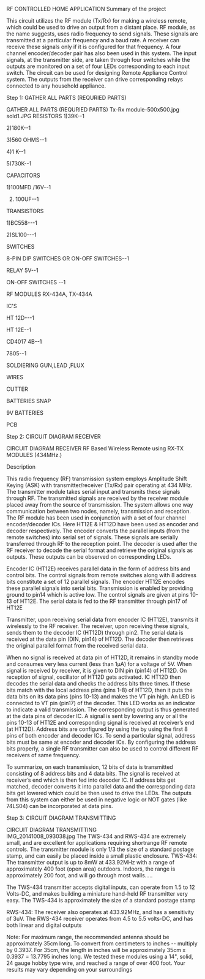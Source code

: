 RF CONTROLLED HOME APPLICATION
Summary of the project


This circuit utilizes the RF module (Tx/Rx) for making a wireless remote, which could be used to drive an output from a distant place. RF module, as the name suggests, uses radio frequency to send signals. These signals are transmitted at a particular frequency and a baud rate. A receiver can receive these signals only if it is configured for that frequency. A four channel encoder/decoder pair has also been used in this system. The input signals, at the transmitter side, are taken through four switches while the outputs are monitored on a set of four LEDs corresponding to each input switch. The circuit can be used for designing Remote Appliance Control system. The outputs from the receiver can drive corresponding relays connected to any household appliance.

Step 1: GATHER ALL PARTS (REQURIED PARTS)

GATHER ALL PARTS (REQURIED PARTS)
Tx-Rx module-500x500.jpg
sold1.JPG
RESISTORS
1)39K--1

2)180K--1

3)560 OHMS--1

4)1 K--1

5)730K--1

CAPACITORS

1)100MFD /16V--1

2) 100UF--1

TRANSISTORS

1)BC558---1

2)SL100---1

SWITCHES

8-PIN DIP SWITCHES OR ON-OFF SWITCHES--1

RELAY 5V--1

ON-OFF SWITCHES --1

RF MODULES RX-434A, TX-434A

IC'S

HT 12D---1

HT 12E--1

CD4017 4B--1

7805--1

SOLDIERING GUN,LEAD ,FLUX

WIRES

CUTTER

BATTERIES SNAP

9V BATTERIES

PCB

Step 2: CIRCUIT DIAGRAM RECEIVER

CIRCUIT DIAGRAM RECEIVER 
RF Based Wireless Remote using RX-TX MODULES (434MHz.)

Description

This radio frequency (RF) transmission system employs Amplitude Shift Keying (ASK) with transmitter/receiver (Tx/Rx) pair operating at 434 MHz. The transmitter module takes serial input and transmits these signals through RF. The transmitted signals are received by the receiver module placed away from the source of transmission. The system allows one way communication between two nodes, namely, transmission and reception. The RF module has been used in conjunction with a set of four channel encoder/decoder ICs. Here HT12E & HT12D have been used as encoder and decoder respectively. The encoder converts the parallel inputs (from the remote switches) into serial set of signals. These signals are serially transferred through RF to the reception point. The decoder is used after the RF receiver to decode the serial format and retrieve the original signals as outputs. These outputs can be observed on corresponding LEDs.

Encoder IC (HT12E) receives parallel data in the form of address bits and control bits. The control signals from remote switches along with 8 address bits constitute a set of 12 parallel signals. The encoder HT12E encodes these parallel signals into serial bits. Transmission is enabled by providing ground to pin14 which is active low. The control signals are given at pins 10-13 of HT12E. The serial data is fed to the RF transmitter through pin17 of HT12E

Transmitter, upon receiving serial data from encoder IC (HT12E), transmits it wirelessly to the RF receiver. The receiver, upon receiving these signals, sends them to the decoder IC (HT12D) through pin2. The serial data is received at the data pin (DIN, pin14) of HT12D. The decoder then retrieves the original parallel format from the received serial data.

When no signal is received at data pin of HT12D, it remains in standby mode and consumes very less current (less than 1μA) for a voltage of 5V. When signal is received by receiver, it is given to DIN pin (pin14) of HT12D. On reception of signal, oscillator of HT12D gets activated. IC HT12D then decodes the serial data and checks the address bits three times. If these bits match with the local address pins (pins 1-8) of HT12D, then it puts the data bits on its data pins (pins 10-13) and makes the VT pin high. An LED is connected to VT pin (pin17) of the decoder. This LED works as an indicator to indicate a valid transmission. The corresponding output is thus generated at the data pins of decoder IC. A signal is sent by lowering any or all the pins 10-13 of HT12E and corresponding signal is received at receiver’s end (at HT12D). Address bits are configured by using the by using the first 8 pins of both encoder and decoder ICs. To send a particular signal, address bits must be same at encoder and decoder ICs. By configuring the address bits properly, a single RF transmitter can also be used to control different RF receivers of same frequency.


To summarize, on each transmission, 12 bits of data is transmitted consisting of 8 address bits and 4 data bits. The signal is received at receiver’s end which is then fed into decoder IC. If address bits get matched, decoder converts it into parallel data and the corresponding data bits get lowered which could be then used to drive the LEDs. The outputs from this system can either be used in negative logic or NOT gates (like 74LS04) can be incorporated at data pins.

Step 3: CIRCUIT DIAGRAM TRANSMITTING

CIRCUIT DIAGRAM  TRANSMITTING  
IMG_20141008_093038.jpg
The TWS-434 and RWS-434 are extremely small, and are excellent for applications requiring shortrange
RF remote controls. The transmitter module is only 1/3 the size of a standard postage stamp, and can easily be placed inside a small plastic enclosure. TWS-434: The transmitter output is up to 8mW at 433.92MHz with a range of approximately 400 foot (open area) outdoors. Indoors, the range is approximately 200 foot, and will go through most walls.....

The TWS-434 transmitter accepts digital inputs, can operate from 1.5 to 12 Volts-DC, and makes building
a miniature hand-held RF transmitter very easy. The TWS-434 is approximately the size of a standard postage stamp

RWS-434: The receiver also operates at 433.92MHz, and has a sensitivity of 3uV. The RWS-434
receiver operates from 4.5 to 5.5 volts-DC, and has both linear and digital outputs

Note: For maximum range, the recommended antenna should be approximately 35cm long. To convert
from centimeters to inches -- multiply by 0.3937. For 35cm, the length in inches will be approximately 35cm x 0.3937 = 13.7795 inches long. We tested these modules using a 14", solid, 24 gauge hobby type wire, and reached a range of over 400 foot. Your results may vary depending on your surroundings
